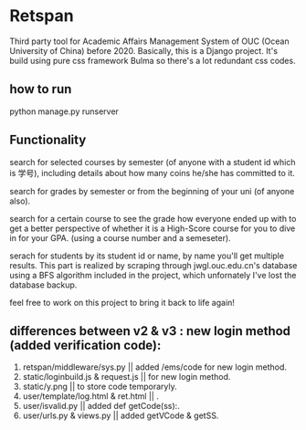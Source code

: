 # Retspan
Third party tool for Academic Affairs Management System of OUC (Ocean University of China) before 2020.
Basically, this is a Django project. It's build using pure css framework Bulma so there's a lot redundant css codes.

## how to run
python manage.py runserver

## Functionality
search for selected courses by semester (of anyone with a student id which is 学号), including details about how many coins he/she has committed to it.

search for grades by semester or from the beginning of your uni (of anyone also).

search for a certain course to see the grade how everyone ended up with to get a better perspective of whether it is a High-Score course for you to dive in for your GPA. (using a course number and a semeseter).

serach for students by its student id or name, by name you'll get multiple results. This part is realized by scraping through jwgl.ouc.edu.cn's database using a BFS algorithm included in the project, which unfornately I've lost the database backup.

feel free to work on this project to bring it back to life again!


## differences between v2 & v3 : new login method (added verification code):
1. retspan/middleware/sys.py || added /ems/code for new login method.
2. static/loginbuild.js & request.js || for new login method.
3. static/y.png || to store code temporaryly.
4. user/template/log.html & ret.html || .
5. user/isvalid.py || added def getCode(ss):.
6. user/urls.py & views.py || added getVCode & getSS.
